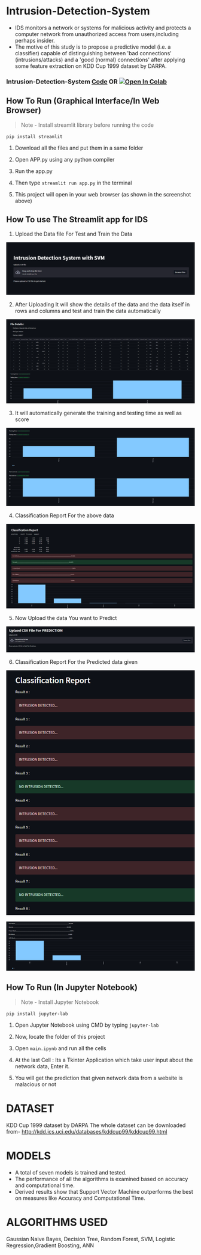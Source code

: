 # Intrusion-Detection-System
- IDS monitors a network or systems for malicious activity and protects a computer network from unauthorized access from users,including perhaps insider.
- The motive of this study is to propose a predictive model (i.e. a classifier) capable of distinguishing between 'bad connections' (intrusions/attacks) and a 'good (normal) connections' after applying some feature extraction on KDD Cup 1999 dataset by DARPA. 

### Intrusion-Detection-System [Code](https://github.com/anupam215769/Movie-Recommender-System-ML/blob/main/movie-recommender-system.ipynb) OR <a href="https://colab.research.google.com/github/hacker-404-error/INTRUSION_DETECTION_-SYSTEM/blob/master/.ipynb_checkpoints/main-checkpoint.ipynb#scrollTo=MTHedt0aiG2Tb"><img src="https://colab.research.google.com/assets/colab-badge.svg" alt="Open In Colab"></a>


## How To Run (Graphical Interface/In Web Browser)

> Note - Install streamlit library before running the code

```
pip install streamlit
```

1. Download all the files and put them in a same folder

2. Open APP.py using any python compiler

3. Run the app.py

4. Then type `streamlit run app.py` in the terminal

5. This project will open in your web browser (as shown in the screenshot above)

## How To use The Streamlit app for IDS
1. Upload the Data file For Test and Train the Data
   
![rec](https://raw.githubusercontent.com/hacker-404-error/INTRUSION_DETECTION_-SYSTEM/master/Images/1.%20Select%20CSV%20file%20For%20data%20in%20App.png)
   
2. After Uploading It will show the details of the data and the data itself in rows and columns and test and train the data automatically
   
![rec](https://raw.githubusercontent.com/hacker-404-error/INTRUSION_DETECTION_-SYSTEM/master/Images/2.%20Training%20And%20Testing%20.png)

3. It will automatically generate the training and testing time as well as score

![rec](https://raw.githubusercontent.com/hacker-404-error/INTRUSION_DETECTION_-SYSTEM/master/Images/3.%20Timings.png)

4. Classification Report For the above data

![rec](https://raw.githubusercontent.com/hacker-404-error/INTRUSION_DETECTION_-SYSTEM/master/Images/4.%20Classification%20Report.png)

5. Now Upload the data You want to Predict

![rec](https://raw.githubusercontent.com/hacker-404-error/INTRUSION_DETECTION_-SYSTEM/master/Images/5.%20Upload%20File%20For%20Prediction.png)

6. Classification Report For the Predicted data given
   
![rec](https://raw.githubusercontent.com/hacker-404-error/INTRUSION_DETECTION_-SYSTEM/master/Images/6.%20Classification%20Report%20for%20Prediction.png)
   
![rec](https://raw.githubusercontent.com/hacker-404-error/INTRUSION_DETECTION_-SYSTEM/master/Images/7.%20Classification%20Report%20for%20Prediction2.png)

## How To Run (In Jupyter Notebook)

> Note - Install Jupyter Notebook

```
pip install jupyter-lab
```

1. Open Jupyter Notebook using CMD by typing `jupyter-lab`

2. Now, locate the folder of this project

3. Open `main.ipynb` and run all the cells

4. At the last Cell : Its a Tkinter Application which take user input about the network data, Enter it.

5. You will get the prediction that given network data from a website is malacious or not




# DATASET
KDD Cup 1999 dataset by DARPA
The whole dataset can be downloaded from- http://kdd.ics.uci.edu/databases/kddcup99/kddcup99.html

# MODELS
- A total of seven models is trained and tested. 
- The performance of all the algorithms is examined based on accuracy and computational time. 
- Derived results show that Support Vector Machine outperforms the best on measures like Accuracy and Computational Time.

# ALGORITHMS USED
Gaussian Naive Bayes, Decision Tree, Random Forest, SVM, Logistic Regression,Gradient Boosting, ANN



